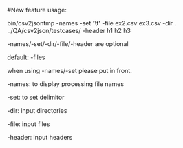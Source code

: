 #New feature usage: 

bin/csv2jsontmp -names -set '\t' -file ex2.csv ex3.csv -dir . ../QA/csv2json/testcases/ -header h1 h2 h3

-names/-set/-dir/-file/-header are optional

default: -files

when using -names/-set please put in front.

-names: to display processing file names

-set: to set delimitor

-dir: input directories

-file: input files

-header: input headers

